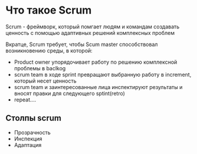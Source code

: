 # Что такое Scrum


Scrum - фреймворк, который помгает людям и командам создавать ценность с помощью адаптивных решений комплексных проблем

Вкратце, Scrum требует, чтобы Scum master способствовал возникновению среды, в которой:
- Product owner упорядочивает работу по решению комплексной проблемы в baclkog
- scrum team в ходе sprint превращают выбранную работу в increment, который несет ценность
- scrum team и заинтересованные лица инспектируют результаты и вносят правки для следующего sptint(retro)
- repeat....

## Столпы scrum
- Прозрачность
- Инспекция
- Адаптация

























